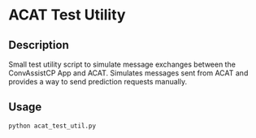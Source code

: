 # ACAT Test Utility

## Description
Small test utility script to simulate message exchanges between the ConvAssistCP App and ACAT.  Simulates messages 
sent from ACAT and provides a way to send prediction requests
manually.

## Usage

```bash 
python acat_test_util.py
```

